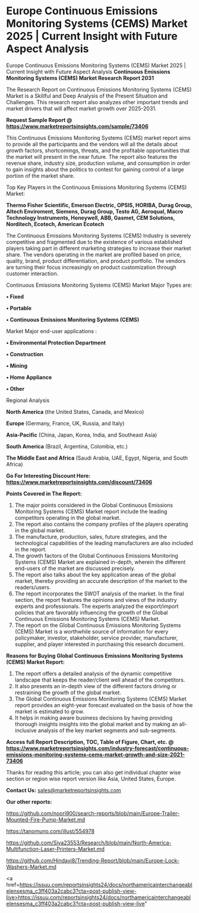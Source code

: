 # Europe Continuous Emissions Monitoring Systems (CEMS) Market 2025 | Current Insight with Future Aspect Analysis
Europe Continuous Emissions Monitoring Systems (CEMS) Market 2025 | Current Insight with Future Aspect Analysis
<strong>Continuous Emissions Monitoring Systems (CEMS) Market Research Report 2031</strong>

The Research Report on Continuous Emissions Monitoring Systems (CEMS) Market is a Skillful and Deep Analysis of the Present Situation and Challenges. This research report also analyzes other important trends and market drivers that will affect market growth over 2025-2031.

<strong>Request Sample Report @ <a href=https://www.marketreportsinsights.com/sample/73406>https://www.marketreportsinsights.com/sample/73406</a></strong>

This Continuous Emissions Monitoring Systems (CEMS) market report aims to provide all the participants and the vendors will all the details about growth factors, shortcomings, threats, and the profitable opportunities that the market will present in the near future. The report also features the revenue share, industry size, production volume, and consumption in order to gain insights about the politics to contest for gaining control of a large portion of the market share.

Top Key Players in the Continuous Emissions Monitoring Systems (CEMS) Market:

<strong>Thermo Fisher Scientific, Emerson Electric, OPSIS, HORIBA, Durag Group, Altech Enviroment, Siemens, Durag Group, Testo AG, Aeroqual, Macro Technology Instruments, Honeywell, ABB, Gasmet, CEM Solutions, Norditech, Ecotech, American Ecotech</strong>

The Continuous Emissions Monitoring Systems (CEMS) Industry is severely competitive and fragmented due to the existence of various established players taking part in different marketing strategies to increase their market share. The vendors operating in the market are profiled based on price, quality, brand, product differentiation, and product portfolio. The vendors are turning their focus increasingly on product customization through customer interaction.

Continuous Emissions Monitoring Systems (CEMS) Market Major Types are:

<strong>• Fixed

• Portable

• Continuous Emissions Monitoring Systems (CEMS)</strong>

Market Major end-user applications :

<strong>• Environmental Protection Department

• Construction

• Mining

• Home Appliance

• Other</strong>

Regional Analysis

</u><strong><b>North America</b></strong> (the United States, Canada, and Mexico)

<strong><b>Europe </b></strong>(Germany, France, UK, Russia, and Italy)

<strong><b>Asia-Pacific</b></strong> (China, Japan, Korea, India, and Southeast Asia)

<strong><b>South America</b></strong> (Brazil, Argentina, Colombia, etc.)

<strong><b>The Middle East and Africa</b></strong> (Saudi Arabia, UAE, Egypt, Nigeria, and South Africa)

<strong>Go For Interesting Discount Here: <a href=https://www.marketreportsinsights.com/discount/73406>https://www.marketreportsinsights.com/discount/73406</a></strong>

<strong>Points Covered in The Report:</strong>
<ol>
  <li>The major points considered in the Global Continuous Emissions Monitoring Systems (CEMS) Market report include the leading competitors operating in the global market.</li>
  <li>The report also contains the company profiles of the players operating in the global market.</li>
  <li>The manufacture, production, sales, future strategies, and the technological capabilities of the leading manufacturers are also included in the report.</li>
  <li>The growth factors of the Global Continuous Emissions Monitoring Systems (CEMS) Market are explained in-depth, wherein the different end-users of the market are discussed precisely.</li>
  <li>The report also talks about the key application areas of the global market, thereby providing an accurate description of the market to the readers/users.</li>
  <li>The report incorporates the SWOT analysis of the market. In the final section, the report features the opinions and views of the industry experts and professionals. The experts analyzed the export/import policies that are favorably influencing the growth of the Global Continuous Emissions Monitoring Systems (CEMS) Market.</li>
  <li>The report on the Global Continuous Emissions Monitoring Systems (CEMS) Market is a worthwhile source of information for every policymaker, investor, stakeholder, service provider, manufacturer, supplier, and player interested in purchasing this research document.</li>
</ol>
<strong>Reasons for Buying Global Continuous Emissions Monitoring Systems (CEMS) Market Report:</strong>

<ol>
  <li>The report offers a detailed analysis of the dynamic competitive landscape that keeps the reader/client well ahead of the competitors.</li>
  <li>It also presents an in-depth view of the different factors driving or restraining the growth of the global market.</li>
  <li>The Global Continuous Emissions Monitoring Systems (CEMS) Market report provides an eight-year forecast evaluated on the basis of how the market is estimated to grow.</li>
  <li>It helps in making aware business decisions by having providing thorough insights insights into the global market and by making an all-inclusive analysis of the key market segments and sub-segments.</li>
</ol>
<strong>Access full Report Description, TOC, Table of Figure, Chart, etc. @ <a href=https://www.marketreportsinsights.com/industry-forecast/continuous-emissions-monitoring-systems-cems-market-growth-and-size-2021-73406>https://www.marketreportsinsights.com/industry-forecast/continuous-emissions-monitoring-systems-cems-market-growth-and-size-2021-73406</a></strong>


Thanks for reading this article; you can also get individual chapter wise section or region wise report version like Asia, United States, Europe.

<strong>Contact Us:</strong>
sales@marketreportsinsights.com

<strong>Our other reports:</strong>

<a href=https://github.com/noori900/search-reports/blob/main/Europe-Trailer-Mounted-Fire-Pump-Market.md>https://github.com/noori900/search-reports/blob/main/Europe-Trailer-Mounted-Fire-Pump-Market.md</a>

<a href=https://tanomuno.com/illust/554978>https://tanomuno.com/illust/554978</a>

<a href=https://github.com/Siya23553/Research/blob/main/North-America-Multifunction-Laser-Printers-Market.md>https://github.com/Siya23553/Research/blob/main/North-America-Multifunction-Laser-Printers-Market.md</a>

<a href=https://github.com/Hindavi8/Trending-Report/blob/main/Europe-Lock-Washers-Market.md>https://github.com/Hindavi8/Trending-Report/blob/main/Europe-Lock-Washers-Market.md</a>

<a href=https://issuu.com/reportsinsights24/docs/northamericainterchangeablelensesma_c3ff403a2cabc3?cta=post-publish-view-live>https://issuu.com/reportsinsights24/docs/northamericainterchangeablelensesma_c3ff403a2cabc3?cta=post-publish-view-live</a>"
